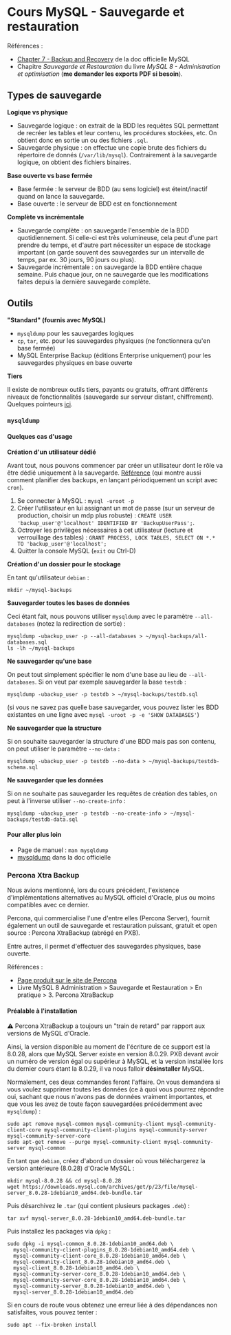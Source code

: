 # Cours MySQL - Sauvegarde et restauration

Références :

* [Chapter 7 - Backup and Recovery](https://dev.mysql.com/doc/refman/8.0/en/backup-and-recovery.html) de la doc officielle MySQL
* Chapitre _Sauvegarde et Restauration_ du livre _MySQL 8 - Administration et optimisation_ (**me demander les exports PDF si besoin**).

## Types de sauvegarde

**Logique vs physique**

* Sauvegarde logique : on extrait de la BDD les requêtes SQL permettant de recréer les tables et leur contenu, les procédures stockées, etc. On obtient donc en sortie un ou des fichiers `.sql`.
* Sauvegarde physique : on effectue une copie brute des fichiers du répertoire de donnés (`/var/lib/mysql`). Contrairement à la sauvegarde logique, on obtient des fichiers binaires.

**Base ouverte vs base fermée**

* Base fermée : le serveur de BDD (au sens logiciel) est éteint/inactif quand on lance la sauvegarde.
* Base ouverte : le serveur de BDD est en fonctionnement

**Complète vs incrémentale**

* Sauvegarde complète : on sauvegarde l'ensemble de la BDD quotidiennement. Si celle-ci est très volumineuse, cela peut d'une part prendre du temps, et d'autre part nécessiter un espace de stockage important (on garde souvent des sauvegardes sur un intervalle de temps, par ex. 30 jours, 90 jours ou plus).
* Sauvegarde incrémentale : on sauvegarde la BDD entière chaque semaine. Puis chaque jour, on ne sauvegarde que les modifications faites depuis la dernière sauvegarde complète.

## Outils

**"Standard" (fournis avec MySQL)**

* `mysqldump` pour les sauvegardes logiques
* `cp`, `tar`, etc. pour les sauvegardes physiques (ne fonctionnera qu'en base fermée)
* MySQL Enterprise Backup (éditions Enterprise uniquement) pour les sauvegardes physiques en base ouverte

**Tiers**

Il existe de nombreux outils tiers, payants ou gratuits, offrant différents niveaux de fonctionnalités (sauvegarde sur serveur distant, chiffrement). Quelques pointeurs [ici](https://www.pcwdld.com/best-mysql-backup-tools).

### `mysqldump`

#### Quelques cas d'usage

**Création d'un utilisateur dédié**

Avant tout, nous pouvons commencer par créer un utilisateur dont le rôle va être dédié uniquement à la sauvegarde. [Référence](https://www.serverlab.ca/tutorials/linux/database-servers/create-a-read-only-backup-account-for-mysql/) (qui montre aussi comment planifier des backups, en lançant périodiquement un script avec `cron`).

1. Se connecter à MySQL : `mysql -uroot -p`
2. Créer l'utilisateur en lui assignant un mot de passe (sur un serveur de production, choisir un mdp plus robuste) : `CREATE USER 'backup_user'@'localhost' IDENTIFIED BY 'BackupUserPass';`.
3. Octroyer les privilèges nécessaires à cet utilisateur (lecture et verrouillage des tables) : `GRANT PROCESS, LOCK TABLES, SELECT ON *.* TO 'backup_user'@'localhost';`
4. Quitter la console MySQL (`exit` ou Ctrl-D)

**Création d'un dossier pour le stockage**

En tant qu'utilisateur `debian` :

```
mkdir ~/mysql-backups
```

**Sauvegarder toutes les bases de données**

Ceci étant fait, nous pouvons utiliser `mysqldump` avec le paramètre `--all-databases` (notez la redirection de sortie) :

```
mysqldump -ubackup_user -p --all-databases > ~/mysql-backups/all-databases.sql
ls -lh ~/mysql-backups
```

**Ne sauvegarder qu'une base**

On peut tout simplement spécifier le nom d'une base au lieu de `--all-databases`. Si on veut par exemple sauvegarder la base `testdb` :

```
mysqldump -ubackup_user -p testdb > ~/mysql-backups/testdb.sql
```

(si vous ne savez pas quelle base sauvegarder, vous pouvez lister les BDD existantes en une ligne avec `mysql -uroot -p -e 'SHOW DATABASES'`)

**Ne sauvegarder que la structure**

Si on souhaite sauvegarder la structure d'une BDD mais pas son contenu, on peut utiliser le paramètre `--no-data` :

```
mysqldump -ubackup_user -p testdb --no-data > ~/mysql-backups/testdb-schema.sql
```

**Ne sauvegarder que les données**

Si on ne souhaite pas sauvegarder les requêtes de création des tables, on peut à l'inverse utiliser `--no-create-info` :

```
mysqldump -ubackup_user -p testdb --no-create-info > ~/mysql-backups/testdb-data.sql
```

#### Pour aller plus loin

* Page de manuel : `man mysqldump`
* [mysqldump](https://dev.mysql.com/doc/refman/8.0/en/mysqldump.html) dans la doc officielle

### Percona Xtra Backup

Nous avions mentionné, lors du cours précédent, l'existence d'implémentations alternatives au MySQL officiel d'Oracle, plus ou moins compatibles avec ce dernier.

Percona, qui commercialise l'une d'entre elles (Percona Server), fournit également un outil de sauvegarde et restauration puissant, gratuit et open source : Percona XtraBackup (abrégé en PXB).

Entre autres, il permet d'effectuer des sauvegardes physiques, base ouverte.

Références :

* [Page produit sur le site de Percona](https://www.percona.com/software/mysql-database/percona-xtrabackup)
* Livre MySQL 8 Administration > Sauvegarde et Restauration > En pratique > 3. Percona XtraBackup

#### Préalable à l'installation

:warning: Percona XtraBackup a toujours un "train de retard" par rapport aux versions de MySQL d'Oracle.

Ainsi, la version disponible au moment de l'écriture de ce support est la 8.0.28, alors que MySQL Server existe en version 8.0.29. PXB devant avoir un numéro de version égal ou supérieur à MySQL, et la version installée lors du dernier cours étant la 8.0.29, il va nous falloir **désinstaller** MySQL.

Normalement, ces deux commandes feront l'affaire. On vous demandera si vous voulez supprimer toutes les données (ce à quoi vous pourrez répondre oui, sachant que nous n'avons pas de données vraiment importantes, et que vous les avez de toute façon sauvegardées précédemment avec `mysqldump`) :

```
sudo apt remove mysql-common mysql-community-client mysql-community-client-core mysql-community-client-plugins mysql-community-server mysql-community-server-core
sudo apt-get remove --purge mysql-community-client mysql-community-server mysql-common 
```

En tant que `debian`, créez d'abord un dossier où vous téléchargerez la version antérieure (8.0.28) d'Oracle MySQL :

```
mkdir mysql-8.0.28 && cd mysql-8.0.28
wget https://downloads.mysql.com/archives/get/p/23/file/mysql-server_8.0.28-1debian10_amd64.deb-bundle.tar
```

Puis désarchivez le `.tar` (qui contient plusieurs packages `.deb`) :

```
tar xvf mysql-server_8.0.28-1debian10_amd64.deb-bundle.tar
```

Puis installez les packages via `dpkg` :

```
sudo dpkg -i mysql-common_8.0.28-1debian10_amd64.deb \
  mysql-community-client-plugins_8.0.28-1debian10_amd64.deb \
  mysql-community-client-core_8.0.28-1debian10_amd64.deb \
  mysql-community-client_8.0.28-1debian10_amd64.deb \
  mysql-client_8.0.28-1debian10_amd64.deb \
  mysql-community-server-core_8.0.28-1debian10_amd64.deb \
  mysql-community-server-core_8.0.28-1debian10_amd64.deb \
  mysql-community-server_8.0.28-1debian10_amd64.deb \
  mysql-server_8.0.28-1debian10_amd64.deb
```

Si en cours de route vous obtenez une erreur liée à des dépendances non satisfaites, vous pouvez tenter :

```
sudo apt --fix-broken install
```